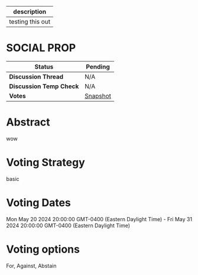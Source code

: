 | description      |
| ---------------- |
| testing this out |

# SOCIAL PROP


  | **Status**            | Pending                                                                                                                                      |
  | --------------------- | ------------------------------------------------------------------------------------------------------------------------------------------- |
  | **Discussion Thread** |  N/A                                                                                              |
  | **Discussion Temp Check** |  N/A                                                                                              |
  | **Votes**             | [Snapshot](https://snapshot.org/#/ens.eth/proposal/1)                                                                                                                                     |
  

# Abstract 
 wow



# Voting Strategy 
 basic

# Voting Dates 
 Mon May 20 2024 20:00:00 GMT-0400 (Eastern Daylight Time) - Fri May 31 2024 20:00:00 GMT-0400 (Eastern Daylight Time)

# Voting options 
 For, Against, Abstain

